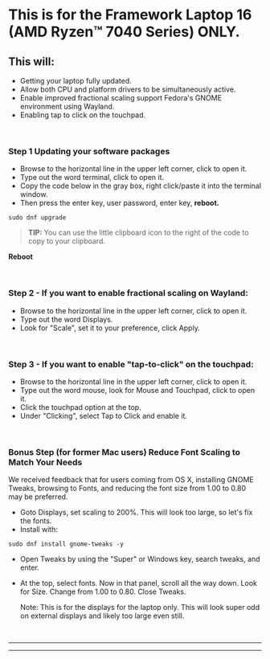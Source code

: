 # This is for the Framework Laptop 16 (AMD Ryzen™ 7040 Series) ONLY.

## This will:

- Getting  your laptop fully updated.
- Allow both CPU and platform drivers to be simultaneously active.
- Enable improved fractional scaling support Fedora's GNOME environment using Wayland.
- Enabling tap to click on the touchpad.

&nbsp;
&nbsp;
&nbsp;

### Step 1 Updating your software packages

- Browse to the horizontal line in the upper left corner, click to open it.
- Type out the word terminal, click to open it.
- Copy the code below in the gray box, right click/paste it into the terminal window.
- Then press the enter key, user password, enter key, **reboot.**


```
sudo dnf upgrade
```
> **TIP:** You can use the little clipboard icon to the right of the code to copy to your clipboard.


**Reboot**

&nbsp;
&nbsp;
&nbsp;


### Step 2 - If you want to enable fractional scaling on Wayland:

- Browse to the horizontal line in the upper left corner, click to open it.
- Type out the word Displays.
- Look for "Scale", set it to your preference, click Apply.

&nbsp;
&nbsp;
&nbsp;
### Step 3 -  If you want to enable "tap-to-click" on the touchpad:

- Browse to the horizontal line in the upper left corner, click to open it.
- Type out the word mouse, look for Mouse and Touchpad, click to open it.
- Click the touchpad option at the top.
- Under "Clicking", select Tap to Click and enable it.
  
&nbsp;
&nbsp;
&nbsp;
### Bonus Step (for former Mac users) Reduce Font Scaling to Match Your Needs

We received feedback that for users coming from OS X, installing GNOME Tweaks, browsing to Fonts, and reducing the font size from 1.00 to 0.80 may be preferred. 

- Goto Displays, set scaling to 200%. This will look too large, so let's fix the fonts.
- Install with:
  
```
sudo dnf install gnome-tweaks -y
```

- Open Tweaks by using the "Super" or Windows key, search tweaks, and enter.

- At the top, select fonts. Now in that panel, scroll all the way down. Look for Size. Change from 1.00 to 0.80. Close Tweaks.

  Note: This is for the displays for the laptop only. This will look super odd on external displays and likely too large even still.

&nbsp;
&nbsp;
&nbsp;

----------------------------------------
----------------------------------------

&nbsp;
&nbsp;
